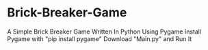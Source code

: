 # Brick-Breaker-Game
A Simple Brick Breaker Game Written In Python Using Pygame
Install Pygame with "pip install pygame"
Download "Main.py" and Run It

